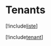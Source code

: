 # Tenants

[!include[liste](tenants.liste.autogen.md)]

[!include[tenant](tenants.tenant.autogen.md)]












